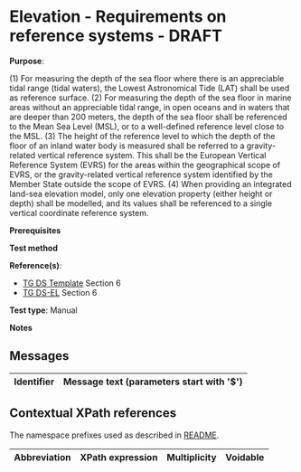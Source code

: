 # Elevation - Requirements on reference systems - DRAFT

**Purpose**: 

(1) For measuring the depth of the sea floor where there is an appreciable tidal range (tidal waters), the Lowest Astronomical Tide (LAT) shall be used as reference surface.
(2) For measuring the depth of the sea floor in marine areas without an appreciable tidal range, in open oceans and in waters that are deeper than 200 meters, the depth of the sea floor shall be referenced to the Mean Sea Level (MSL), or to a well-defined reference level close to the MSL.
(3) The height of the reference level to which the depth of the floor of an inland water body is measured shall be referred to a gravity-related vertical reference system. This shall be the European Vertical Reference System (EVRS) for the areas within the geographical scope of EVRS, or the gravity-related vertical reference system identified by the Member State outside the scope of EVRS.
(4) When providing an integrated land-sea elevation model, only one elevation property (either height or depth) shall be modelled, and its values shall be referenced to a single vertical coordinate reference system.


**Prerequisites**

**Test method**


**Reference(s)**: 

* [TG DS Template](./README.md#ref_TG_DS_tmpl) Section 6
* [TG DS-EL](./README.md#ref_TG_DS_EL) Section 6

**Test type**: Manual

**Notes** 


## Messages

Identifier  |  Message text (parameters start with '$')
---------------------------------------------------------- | -------------------------------------------------------------------------

## Contextual XPath references

The namespace prefixes used as described in [README](./README.md#namespaces).

Abbreviation                   |  XPath expression                 |Multiplicity       |Voidable
------------------------------ | --------------------------------- | ------------------|----------
